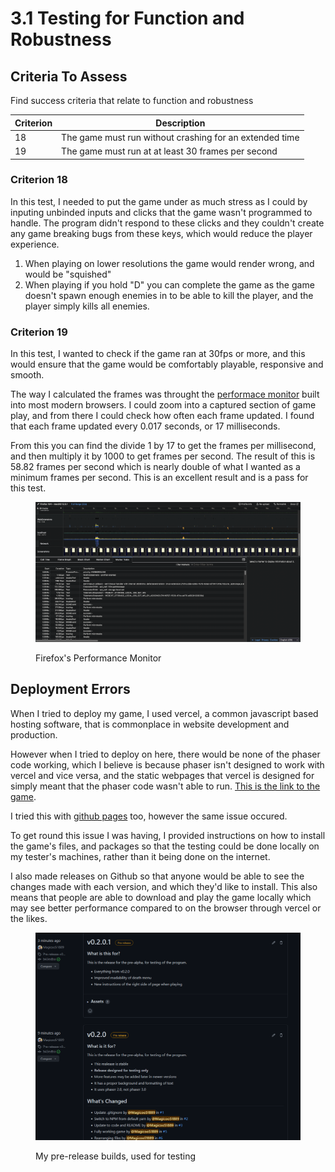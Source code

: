 # 3.1 Testing for Function and Robustness

## Criteria To Assess

Find success criteria that relate to function and robustness

| Criterion | Description                                             |
| --------- | ------------------------------------------------------- |
| 18        | The game must run without crashing for an extended time |
| 19        | The game must run at at least 30 frames per second      |

### Criterion 18

In this test, I needed to put the game under as much stress as I could by inputing unbinded inputs and clicks that the game wasn't programmed to handle. The program didn't respond to these clicks and they couldn't create any game breaking bugs from these keys, which would reduce the player experience.

1. When playing on lower resolutions the game would render wrong, and would be "squished"
2. When playing if you hold "D" you can complete the game as the game doesn't spawn enough enemies in to be able to kill the player, and the player simply kills all enemies.&#x20;

### Criterion 19

In this test, I wanted to check if the game ran at 30fps or more, and this would ensure that the game would be comfortably playable, responsive and smooth.&#x20;

The way I calculated the frames was throught the [performace monitor](https://share.firefox.dev/3Dpj70L) built into most modern browsers. I could zoom into a captured section of game play, and from there I could check how often each frame updated. I found that each frame updated every 0.017 seconds, or 17 milliseconds.

From this you can find the divide 1 by 17 to get the frames per millisecond, and then multiply it by 1000 to get frames per second. The result of this is 58.82 frames per second which is nearly double of what I wanted as a minimum frames per second. This is an excellent result and is a pass for this test.

<figure><img src="../.gitbook/assets/Screenshot 2022-09-13 at 11.46.08.png" alt=""><figcaption><p>Firefox's Performance Monitor</p></figcaption></figure>

## Deployment Errors

When I tried to deploy my game, I used vercel, a common javascript based hosting software, that is commonplace in website development and production.&#x20;

However when I tried to deploy on here, there would be none of the phaser code working, which I believe is because phaser isn't designed to work with vercel and vice versa, and the static webpages that vercel is designed for simply meant that the phaser code wasn't able to run. [This is the link to the game](http://phaser-game-version-2.vercel.app/).&#x20;

I tried this with [github pages](https://magicoo51889.github.io/Phaser-Game-Version-2/) too, however the same issue occured.&#x20;

To get round this issue I was having, I provided instructions on how to install the game's files, and packages so that the testing could be done locally on my tester's machines, rather than it being done on the internet.&#x20;

I also made releases on Github so that anyone would be able to see the changes made with each version, and which they'd like to install. This also means that people are able to download and play the game locally which may see better performance compared to on the browser through vercel or the likes.&#x20;

<figure><img src="../.gitbook/assets/image (12).png" alt=""><figcaption><p>My pre-release builds, used for testing</p></figcaption></figure>
